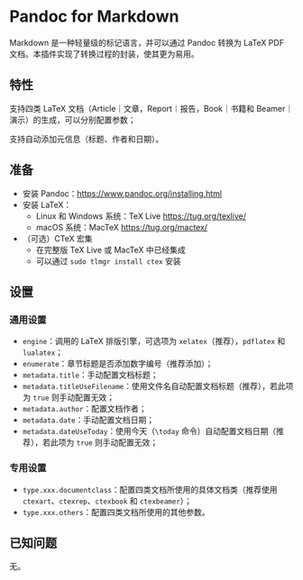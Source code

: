 # Pandoc for Markdown

Markdown 是一种轻量级的标记语言，并可以通过 Pandoc 转换为 LaTeX PDF 文档。本插件实现了转换过程的封装，使其更为易用。

## 特性

支持四类 LaTeX 文档（Article｜文章，Report｜报告，Book｜书籍和 Beamer｜演示）的生成，可以分别配置参数；

支持自动添加元信息（标题、作者和日期）。

## 准备

- 安装 Pandoc：https://www.pandoc.org/installing.html
- 安装 LaTeX：
  - Linux 和 Windows 系统：TeX Live https://tug.org/texlive/
  - macOS 系统：MacTeX https://tug.org/mactex/
- （可选）CTeX 宏集
  - 在完整版 TeX Live 或 MacTeX 中已经集成
  - 可以通过 `sudo tlmgr install ctex` 安装

## 设置

### 通用设置

- `engine`：调用的 LaTeX 排版引擎，可选项为 `xelatex`（推荐），`pdflatex` 和 `lualatex`；
- `enumerate`：章节标题是否添加数字编号（推荐添加）；
- `metadata.title`：手动配置文档标题；
- `metadata.titleUseFilename`：使用文件名自动配置文档标题（推荐），若此项为 `true` 则手动配置无效；
- `metadata.author`：配置文档作者；
- `metadata.date`：手动配置文档日期；
- `metadata.dateUseToday`：使用今天（`\today` 命令）自动配置文档日期（推荐），若此项为 `true` 则手动配置无效；

### 专用设置

- `type.xxx.documentclass`：配置四类文档所使用的具体文档类（推荐使用 `ctexart`、`ctexrep`、`ctexbook` 和 `ctexbeamer`）；
- `type.xxx.others`：配置四类文档所使用的其他参数。

## 已知问题

无。